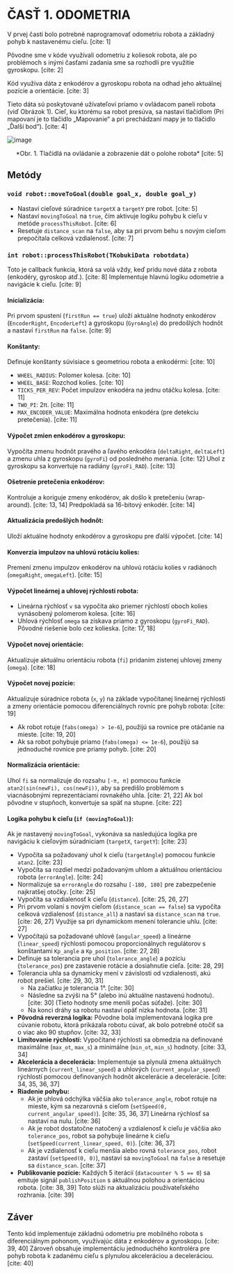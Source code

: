 # ČASŤ 1. ODOMETRIA

V prvej časti bolo potrebné naprogramovať odometriu robota a základný pohyb k nastavenému cieľu. [cite: 1]

Pôvodne sme v kóde využívali odometriu z koliesok robota, ale po problémoch s inými časťami zadania sme sa rozhodli pre využitie gyroskopu. [cite: 2]

Kód využíva dáta z enkodérov a gyroskopu robota na odhad jeho aktuálnej pozície a orientácie. [cite: 3]

Tieto dáta sú poskytované užívateľovi priamo v ovládacom paneli robota (viď Obrázok 1). Cieľ, ku ktorému sa robot presúva, sa nastaví tlačidlom (Pri mapovaní je to tlačidlo „Mapovanie“ a pri prechádzaní mapy je to tlačidlo „Ďalší bod“). [cite: 4]

![image](https://github.com/user-attachments/assets/1cf938ca-d955-4c71-9484-fa72ba9fd143)
<div style="margin-left: 20px;">
   *Obr. 1. Tlačidlá na ovládanie a zobrazenie dát o polohe robota* [cite: 5]
</div>

## Metódy

### `void robot::moveToGoal(double goal_x, double goal_y)`

* Nastaví cieľové súradnice `targetX` a `targetY` pre robot. [cite: 5]
* Nastaví `movingToGoal` na `true`, čím aktivuje logiku pohybu k cieľu v metóde `processThisRobot`. [cite: 6]
* Resetuje `distance_scan` na `false`, aby sa pri prvom behu s novým cieľom prepočítala celková vzdialenosť. [cite: 7]

### `int robot::processThisRobot(TKobukiData robotdata)`

Toto je callback funkcia, ktorá sa volá vždy, keď prídu nové dáta z robota (enkodéry, gyroskop atď.). [cite: 8] Implementuje hlavnú logiku odometrie a navigácie k cieľu. [cite: 9]

#### Inicializácia:

Pri prvom spustení (`firstRun == true`) uloží aktuálne hodnoty enkodérov (`EncoderRight`, `EncoderLeft`) a gyroskopu (`GyroAngle`) do predošlých hodnôt a nastaví `firstRun` na `false`. [cite: 9]

#### Konštanty:

Definuje konštanty súvisiace s geometriou robota a enkodérmi: [cite: 10]

* `WHEEL_RADIUS`: Polomer kolesa. [cite: 10]
* `WHEEL_BASE`: Rozchod kolies. [cite: 10]
* `TICKS_PER_REV`: Počet impulzov enkodéra na jednu otáčku kolesa. [cite: 11]
* `TWO_PI`: 2π. [cite: 11]
* `MAX_ENCODER_VALUE`: Maximálna hodnota enkodéra (pre detekciu pretečenia). [cite: 11]

#### Výpočet zmien enkodérov a gyroskopu:

Vypočíta zmenu hodnôt pravého a ľavého enkodéra (`deltaRight`, `deltaLeft`) a zmenu uhla z gyroskopu (`gyroFi`) od posledného merania. [cite: 12] Uhol z gyroskopu sa konvertuje na radiány (`gyroFi_RAD`). [cite: 13]

#### Ošetrenie pretečenia enkodérov:

Kontroluje a koriguje zmeny enkodérov, ak došlo k pretečeniu (wrap-around). [cite: 13, 14] Predpokladá sa 16-bitový enkodér. [cite: 14]

#### Aktualizácia predošlých hodnôt:

Uloží aktuálne hodnoty enkodérov a gyroskopu pre ďalší výpočet. [cite: 14]

#### Konverzia impulzov na uhlovú rotáciu kolies:

Premení zmenu impulzov enkodérov na uhlovú rotáciu kolies v radiánoch (`omegaRight`, `omegaLeft`). [cite: 15]

#### Výpočet lineárnej a uhlovej rýchlosti robota:

* Lineárna rýchlosť `v` sa vypočíta ako priemer rýchlostí oboch kolies vynásobený polomerom kolesa. [cite: 16]
* Uhlová rýchlosť `omega` sa získava priamo z gyroskopu (`gyroFi_RAD`). Pôvodné riešenie bolo cez kolieska. [cite: 17, 18]

#### Výpočet novej orientácie:

Aktualizuje aktuálnu orientáciu robota (`fi`) pridaním zistenej uhlovej zmeny (`omega`). [cite: 18]

#### Výpočet novej pozície:

Aktualizuje súradnice robota (`x`, `y`) na základe vypočítanej lineárnej rýchlosti a zmeny orientácie pomocou diferenciálnych rovníc pre pohyb robota: [cite: 19]

* Ak robot rotuje (`fabs(omega) > 1e-6`), použijú sa rovnice pre otáčanie na mieste. [cite: 19, 20]
* Ak sa robot pohybuje priamo (`fabs(omega) <= 1e-6`), použijú sa jednoduché rovnice pre priamy pohyb. [cite: 20]

#### Normalizácia orientácie:

Uhol `fi` sa normalizuje do rozsahu `[-π, π]` pomocou funkcie `atan2(sin(newFi), cos(newFi))`, aby sa predišlo problémom s viacnásobnými reprezentáciami rovnakého uhla. [cite: 21, 22] Ak bol pôvodne v stupňoch, konvertuje sa späť na stupne. [cite: 22]

#### Logika pohybu k cieľu (`if (movingToGoal)`):

Ak je nastavený `movingToGoal`, vykonáva sa nasledujúca logika pre navigáciu k cieľovým súradniciam (`targetX`, `targetY`): [cite: 23]

* Vypočíta sa požadovaný uhol k cieľu (`targetAngle`) pomocou funkcie `atan2`. [cite: 23]
* Vypočíta sa rozdiel medzi požadovaným uhlom a aktuálnou orientáciou robota (`errorAngle`). [cite: 24]
* Normalizuje sa `errorAngle` do rozsahu `[-180, 180]` pre zabezpečenie najkratšej otočky. [cite: 25]
* Vypočíta sa vzdialenosť k cieľu (`distance`). [cite: 25, 26, 27]
* Pri prvom volaní s novým cieľom (`distance_scan == false`) sa vypočíta celková vzdialenosť (`distance_all`) a nastaví sa `distance_scan` na `true`. [cite: 26, 27] Využije sa pri dynamickom menení tolerancie uhlu. [cite: 27]
* Vypočítajú sa požadované uhlové (`angular_speed`) a lineárne (`linear_speed`) rýchlosti pomocou proporcionálnych regulátorov s konštantami `Kp_angle` a `Kp_position`. [cite: 27, 28]
* Definuje sa tolerancia pre uhol (`tolerance_angle`) a pozíciu (`tolerance_pos`) pre zastavenie rotácie a dosiahnutie cieľa. [cite: 28, 29]
* Tolerancia uhla sa dynamicky mení v závislosti od vzdialenosti, akú robot prešiel. [cite: 29, 30, 31]
    * Na začiatku je tolerancia 1°. [cite: 30]
    * Následne sa zvýši na 5° (alebo inú aktuálne nastavenú hodnotu). [cite: 30] (Tieto hodnoty sme menili počas súťaže). [cite: 30]
    * Na konci dráhy sa robotu nastaví opäť nízka hodnota. [cite: 31]
* **Pôvodná reverzná logika:** Pôvodne bola implementovaná logika pre cúvanie robotu, ktorá prikázala robotu cúvať, ak bolo potrebné otočiť sa o viac ako 90 stupňov. [cite: 32, 33]
* **Limitovanie rýchlostí:** Vypočítané rýchlosti sa obmedzia na definované maximálne (`max_ot`, `max_s`) a minimálne (`min_ot`, `min_s`) hodnoty. [cite: 33, 34]
* **Akcelerácia a decelerácia:** Implementuje sa plynulá zmena aktuálnych lineárnych (`current_linear_speed`) a uhlových (`current_angular_speed`) rýchlostí pomocou definovaných hodnôt akcelerácie a decelerácie. [cite: 34, 35, 36, 37]
* **Riadenie pohybu:**
    * Ak je uhlová odchýlka väčšia ako `tolerance_angle`, robot rotuje na mieste, kým sa nezarovná s cieľom (`setSpeed(0, current_angular_speed)`). [cite: 35, 36, 37] Lineárna rýchlosť sa nastaví na nulu. [cite: 36]
    * Ak je robot dostatočne natočený a vzdialenosť k cieľu je väčšia ako `tolerance_pos`, robot sa pohybuje lineárne k cieľu (`setSpeed(current_linear_speed, 0)`). [cite: 36, 37]
    * Ak je vzdialenosť k cieľu menšia alebo rovná `tolerance_pos`, robot zastaví (`setSpeed(0, 0)`), nastaví sa `movingToGoal` na `false` a resetuje sa `distance_scan`. [cite: 37]
* **Publikovanie pozície:** Každých 5 iterácií (`datacounter % 5 == 0`) sa emituje signál `publishPosition` s aktuálnou polohou a orientáciou robota. [cite: 38, 39] Toto slúži na aktualizáciu používateľského rozhrania. [cite: 39]

## Záver

Tento kód implementuje základnú odometriu pre mobilného robota s diferenciálnym pohonom, využívajúc dáta z enkodérov a gyroskopu. [cite: 39, 40] Zároveň obsahuje implementáciu jednoduchého kontroléra pre pohyb robota k zadanému cieľu s plynulou akceleráciou a deceleráciou. [cite: 40]
